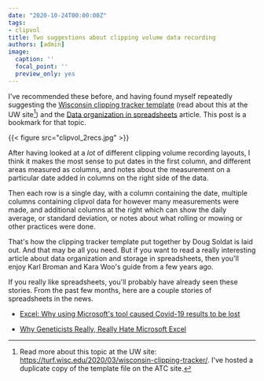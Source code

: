 ```yaml
---
date: "2020-10-24T00:00:00Z"
tags:
- clipvol
title: Two suggestions about clipping volume data recording
authors: [admin]
image:
  caption: ''
  focal_point: ''
  preview_only: yes
---
```


I've recommended these before, and having found myself repeatedly suggesting the [Wisconsin clipping tracker template](Wisconsin-Clipping-Tracker-Template.xlsx) (read about this at the UW site[^1]) and the [Data organization in spreadsheets](https://doi.org/10.1080/00031305.2017.1375989) article. This post is a bookmark for that topic.

[^1]: Read more about this topic at the UW site: <https://turf.wisc.edu/2020/03/wisconsin-clipping-tracker/>. I've hosted a duplicate copy of the template file on the ATC site.

{{< figure src="clipvol_2recs.jpg" >}}

After having looked at a *lot* of different clipping volume recording layouts, I think it makes the most sense to put dates in the first column, and different areas measured as columns, and notes about the measurement on a particular date added in columns on the right side of the data.

Then each row is a single day, with a column containing the date, multiple columns containing clipvol data for however many measurements were made, and additional columns at the right which can show the daily average, or standard deviation, or notes about what rolling or mowing or other practices were done. 

That's how the clipping tracker template put together by Doug Soldat is laid out. And that may be all you need. But if you want to read a really interesting article about data organization and storage in spreadsheets, then you'll enjoy Karl Broman and Kara Woo's guide from a few years ago. 

If you really like spreadsheets, you'll probably have already seen these stories. From the past few months, here are a couple stories of spreadsheets in the news.

* [Excel: Why using Microsoft's tool caused Covid-19 results to be lost](https://www.bbc.com/news/technology-54423988)

* [Why Geneticists Really, Really Hate Microsoft Excel](https://www.popularmechanics.com/technology/design/a33549357/human-genes-renamed-microsoft-excel-auto-format-dates/)

